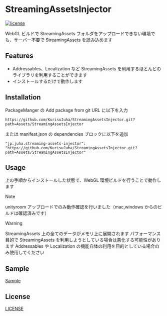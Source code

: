 # StreamingAssetsInjector

[![license](https://img.shields.io/badge/LICENSE-MIT-green.svg)](LICENSE)

WebGL ビルドで StreamingAssets フォルダをアップロードできない環境でも、サーバー不要で StreamingAssets を読み込めます

## Features

-   Addressables、Localization など StreamingAssets を利用するほとんどのライブラリを利用することができます
-   インストールするだけで動作します

## Installation

PackageManger の Add package from git URL に以下を入力

```
https://github.com/KurisuJuha/StreamingAssetsInjector.git?path=Assets/StreamingAssetsInjector
```

または manifest.json の dependencies ブロックに以下を追加

```
"jp.juha.streaming-assets-injector": "https://github.com/KurisuJuha/StreamingAssetsInjector.git?path=Assets/StreamingAssetsInjector"
```

## Usage

上の手順からインストールした状態で、WebGL 環境ビルドを行うことで動作します

> [!NOTE]
> unityroom アップロードでのみ動作確認を行いました（mac,windows からのビルドは確認済みです）

> [!WARNING]
> StreamingAssets 上の全てのデータがメモリ上に展開されます
> パフォーマンス目的で StreamingAssets を利用しようとしている場合は悪化する可能性があります
> Addressables や Localization の機能自体の利用を目的としている場合のみ使用してください

## Sample

[Sample](https://unityroom.com/games/streamingassetsimportertest)

## License

[LICENSE](https://github.com/KurisuJuha/StreamingAssetsInjector/blob/main/LICENSE)
